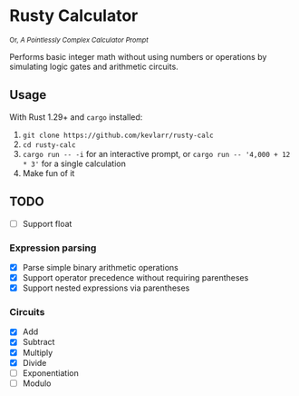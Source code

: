 # Rusty Calculator

<sub>Or, *A Pointlessly Complex Calculator Prompt*</sub>

Performs basic integer math without using numbers or operations by
simulating logic gates and arithmetic circuits.

## Usage

With Rust 1.29+ and `cargo` installed:

1. `git clone https://github.com/kevlarr/rusty-calc`
2. `cd rusty-calc`
3. `cargo run -- -i` for an interactive prompt, or `cargo run -- '4,000 + 12 * 3'` for a single calculation
4. Make fun of it

## TODO

- [ ] Support float

### Expression parsing

- [x] Parse simple binary arithmetic operations
- [x] Support operator precedence without requiring parentheses
- [x] Support nested expressions via parentheses

### Circuits

- [x] Add
- [x] Subtract
- [x] Multiply
- [x] Divide
- [ ] Exponentiation
- [ ] Modulo

